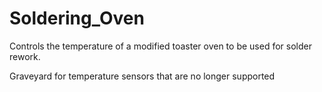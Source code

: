 # Soldering_Oven
Controls the temperature of a modified toaster oven to be used for solder rework.

Graveyard for temperature sensors that are no longer supported
